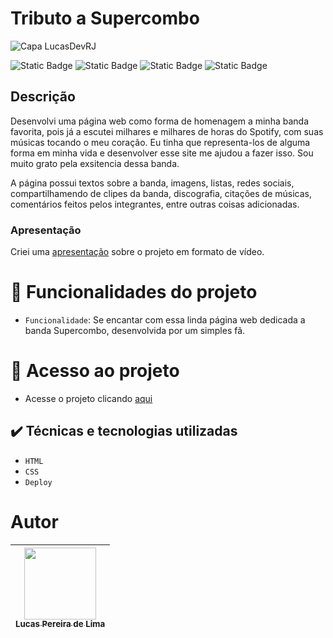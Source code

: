 # Tributo a Supercombo
![Capa LucasDevRJ](https://github.com/user-attachments/assets/b018c4ad-df19-400b-b16a-c88e23059dea)

![Static Badge](https://img.shields.io/badge/LucasDevRJ%20-%20Desenvolvedor?style=for-the-badge&label=Desenvolvedor)
![Static Badge](https://img.shields.io/badge/Sim%20-%20Autoral?style=for-the-badge&label=Autoral)
![Static Badge](https://img.shields.io/badge/Finalizado%20-%20Autoral?style=for-the-badge&label=Status)
![Static Badge](https://img.shields.io/badge/08/2025%20-%2011/2024?style=for-the-badge&label=Data)

## Descrição
Desenvolvi uma página web como forma de homenagem a minha banda favorita, pois já a escutei milhares e milhares de horas do Spotify, com suas músicas tocando o meu coração. Eu tinha que representa-los de alguma forma em minha vida e desenvolver esse site me ajudou a fazer isso. Sou muito grato pela exsitencia dessa banda.

A página possui textos sobre a banda, imagens, listas, redes sociais, compartilhamendo de clipes da banda, discografia, citações de músicas, comentários feitos pelos integrantes, entre outras coisas adicionadas.

### Apresentação
Criei uma [apresentação](https://www.linkedin.com/posts/lucas-pereira-de-lima-programador_desenvolvimento-programaaexaeto-html-activity-7362939109729779713-qOpP?utm_source=share&utm_medium=member_desktop&rcm=ACoAADjMmpUB-y8JfOCMAryu6CQAVCn5DDjE31Y) sobre o projeto em formato de vídeo.

# :hammer: Funcionalidades do projeto

- `Funcionalidade`: Se encantar com essa linda página web dedicada a banda Supercombo, desenvolvida por um simples fã. 

# 📁 Acesso ao projeto

* Acesse o projeto clicando <a href="https://lucasdevrj.github.io/supercombo/">aqui</a>

## ✔️ Técnicas e tecnologias utilizadas

- ``HTML``
- ``CSS``
- ``Deploy``

# Autor

| [<img loading="lazy" src="https://avatars.githubusercontent.com/u/95040236?v=4" width=115><br><sub>Lucas Pereira de Lima</sub>](https://github.com/LucasDevRJ) |
| :---: |
